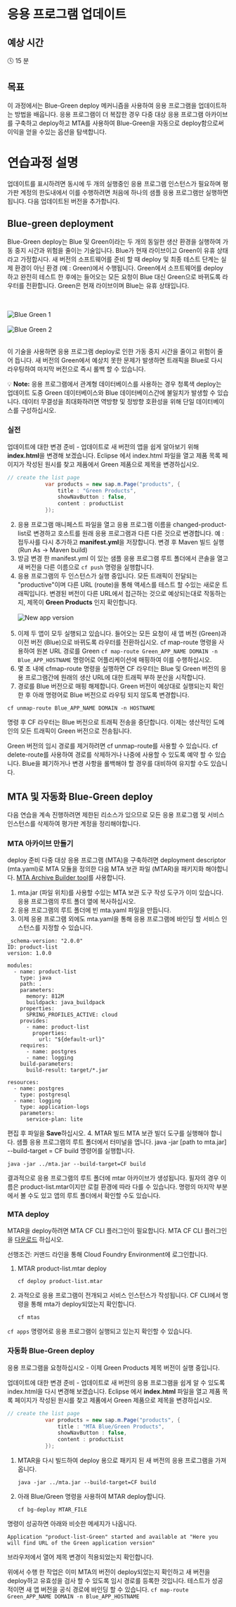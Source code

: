 # 응용 프로그램 업데이트

## 예상 시간

:clock4: 15 분

## 목표

이 과정에서는 Blue-Green deploy 메커니즘을 사용하여 응용 프로그램을 업데이트하는 방법을 배웁니다. 응용 프로그램이 더 복잡한 경우 다중 대상 응용 프로그램 아카이브를 구축하고 deploy하고 MTA를 사용하여 Blue-Green을 자동으로 deploy함으로써 이익을 얻을 수있는 옵션을 탐색합니다.

# 연습과정 설명
업데이트를 표시하려면 동시에 두 개의 실행중인 응용 프로그램 인스턴스가 필요하며 평가판 계정의 한도내에서 이를 수행하려면 처음에 하나의 샘플 응용 프로그램만 실행하면 됩니다. 다음 업데이트된 버전을 추가합니다.

## Blue-green deployment
Blue-Green deploy는 Blue 및 Green이라는 두 개의 동일한 생산 환경을 실행하여 가동 중지 시간과 위험을 줄이는 기술입니다. Blue가 현재 라이브이고 Green이 유휴 상태라고 가정합시다. 새 버전의 소프트웨어를 준비 할 때 deploy 및 최종 테스트 단계는 실제 환경이 아닌 환경 (예 : Green)에서 수행됩니다. Green에서 소프트웨어를 deploy하고 완전히 테스트 한 후에는 들어오는 모든 요청이 Blue 대신 Green으로 바뀌도록 라우터를 전환합니다. Green은 현재 라이브이며 Blue는 유휴 상태입니다.

<br><br>
![Blue Green 1](/img/blue_green_1.png?raw=true)
<br><br>
![Blue Green 2](/img/blue_green_2.png?raw=true)
<br><br>

이 기술을 사용하면 응용 프로그램 deploy로 인한 가동 중지 시간을 줄이고 위험이 줄어 듭니다. 새 버전의 Green에서 예상치 못한 문제가 발생하면 트래픽을 Blue로 다시 라우팅하여 마지막 버전으로 즉시 롤백 할 수 있습니다.

:bulb: **Note:** 응용 프로그램에서 관계형 데이터베이스를 사용하는 경우 청록색 deploy는 업데이트 도중 Green 데이터베이스와 Blue 데이터베이스간에 불일치가 발생할 수 있습니다. 데이터 무결성을 최대화하려면 역방향 및 정방향 호환성을 위해 단일 데이터베이스를 구성하십시오.

### 실전

업데이트에 대한 변경 준비 - 업데이트로 새 버전의 앱을 쉽게 알아보기 위해 **index.html**을 변경해 보겠습니다. Eclipse 에서 index.html 파일을 열고 제품 목록 페이지가 작성된 원시를 찾고 제품에서 Green 제품으로 제목을 변경하십시오.

```java
// create the list page
			var products = new sap.m.Page("products", {
				title : "Green Products",
				showNavButton : false,
				content : productList
			});
```
2. 응용 프로그램 매니페스트 파일을 열고 응용 프로그램 이름을 changed-product-list로 변경하고 호스트를 원래 응용 프로그램과 다른 다른 것으로 변경합니다. 예 : 접두사를 다시 추가하고 **manifest.yml**을 저장합니다. 변경 후 Maven 빌드 실행 (Run As -> Maven build)
3. 방금 변경 한 manifest.yml 이 있는 샘플 응용 프로그램 루트 폴더에서 콘솔을 열고 새 버전을 다른 이름으로 ```cf push``` 명령을 실행합니다.
4. 응용 프로그램의 두 인스턴스가 실행 중입니다. 모든 트래픽이 전달되는 "productive"이며 다른 URL (route)을 통해 액세스를 테스트 할 수있는 새로운 트래픽입니다. 변경된 버전이 다른 URL에서 접근하는 것으로 예상되는대로 작동하는지, 제목이 **Green Products** 인지 확인합니다.
<br><br>![New app version](/img/changed_app_UI.png?raw=true)
<br><br>
5. 이제 두 앱이 모두 실행되고 있습니다. 들어오는 모든 요청이 새 앱 버전 (Green)과 이전 버전 (Blue)으로 바뀌도록 라우터를 전환하십시오. cf map-route 명령을 사용하여 원본 URL 경로를 Green ```cf map-route Green_APP_NAME DOMAIN -n Blue_APP_HOSTNAME``` 명령어로 어플리케이션에 매핑하여 이를 수행하십시오.
6. 몇 초 내에 cfmap-route 명령을 실행하면 CF 라우터는 Blue 및 Green 버전의 응용 프로그램간에 원래의 생산 URL에 대한 트래픽 부하 분산을 시작합니다.
7. 경로를 Blue 버전으로 매핑 해제합니다. Green 버전이 예상대로 실행되는지 확인한 후 아래 명령어로 Blue 버전으로 라우팅 되지 않도록 변경합니다.
```
cf unmap-route Blue_APP_NAME DOMAIN -n HOSTNAME
```
명령 후 CF 라우터는 Blue 버전으로 트래픽 전송을 중단합니다. 이제는 생산적인 도메인의 모든 트래픽이 Green 버전으로 전송됩니다.

Green 버전의 임시 경로를 제거하려면 cf unmap-route를 사용할 수 있습니다. cf delete-route를 사용하여 경로를 삭제하거나 나중에 사용할 수 있도록 예약 할 수 있습니다. Blue을 폐기하거나 변경 사항을 롤백해야 할 경우를 대비하여 유지할 수도 있습니다.

## MTA 및 자동화 Blue-Green deploy

다음 연습을 계속 진행하려면 제한된 리소스가 있으므로 모든 응용 프로그램 및 서비스 인스턴스를 삭제하여 평가판 계정을 정리해야합니다.

### MTA 아카이브 만들기
deploy 준비 다중 대상 응용 프로그램 (MTA)을 구축하려면 deployment descriptor (mta.yaml)로 MTA 모듈을 정의한 다음 MTA 보관 파일 (MTAR)을 패키지화 해야합니다. [MTA Archive Builder tool](https://help.sap.com/viewer/58746c584026430a890170ac4d87d03b/HANA%202.0%20SPS%2002/en-US/ba7dd5a47b7a4858a652d15f9673c28d.html)를 사용합니다.

1. mta.jar (파일 위치)를 사용할 수있는 MTA 보관 도구 작성 도구가 이미 있습니다. 응용 프로그램의 루트 폴더 옆에 복사하십시오.
2. 응용 프로그램의 루트 폴더에 빈 mta.yaml 파일을 만듭니다.
3. 이제 응용 프로그램 외에도 mta.yaml을 통해 응용 프로그램에 바인딩 할 서비스 인스턴스를 지정할 수 있습니다.

```Configuration
_schema-version: "2.0.0"
ID: product-list
version: 1.0.0

modules:
  - name: product-list
    type: java
    path: .
    parameters:
      memory: 812M
      buildpack: java_buildpack
    properties:
      SPRING_PROFILES_ACTIVE: cloud
    provides:
      - name: product-list
        properties:
          url: "${default-url}"
    requires:
      - name: postgres
      - name: logging
    build-parameters:
      build-result: target/*.jar

resources:
  - name: postgres
    type: postgresql
  - name: logging
    type: application-logs
    parameters:
      service-plan: lite
```
편집 후 파일을 **Save**하십시오.
4. MTAR 빌드 MTA 보관 빌더 도구를 실행해야 합니다. 샘플 응용 프로그램의 루트 폴더에서 터미널을 엽니다. java -jar [path to mta.jar] --build-target = CF build 명령어를 실행합니다. 
```
java -jar ../mta.jar --build-target=CF build
```

결과적으로 응용 프로그램의 루트 폴더에 mtar 아카이브가 생성됩니다. 필자의 경우 이름은 product-list.mtar이지만 로컬 환경에 따라 다를 수 있습니다. 명령의 마지막 부분에서 볼 수도 있고 앱의 루트 폴더에서 확인할 수도 있습니다.

### MTA deploy

MTAR을 deploy하려면 MTA CF CLI 플러그인이 필요합니다. MTA CF CLI 플러그인을 [다운로드](https://tools.hana.ondemand.com/#cloud) 하십시오.

선행조건: 커맨드 라인을 통해 Cloud Foundry Environment에 로그인합니다.

1. MTAR product-list.mtar deploy

	```
	cf deploy product-list.mtar
	```
2. 과적으로 응용 프로그램이 전개되고 서비스 인스턴스가 작성됩니다. CF CLI에서 명령을 통해 mta가 deploy되었는지 확인합니다.

	```
	cf mtas
	```
```cf apps``` 명령어로 응용 프로그램이 실행되고 있는지 확인할 수 있습니다.

### 자동화 Blue-Green deploy
응용 프로그램을 요청하십시오 - 이제 Green Products 제목 버전이 실행 중입니다.

업데이트에 대한 변경 준비 - 업데이트로 새 버전의 응용 프로그램을 쉽게 알 수 있도록 index.html을 다시 변경해 보겠습니다. Eclipse 에서 **index.html** 파일을 열고 제품 목록 페이지가 작성된 원시를 찾고 제품에서 Green 제품으로 제목을 변경하십시오.

```java
// create the list page
			var products = new sap.m.Page("products", {
				title : "MTA Blue/Green Products",
				showNavButton : false,
				content : productList
			});
```
1. MTAR을 다시 빌드하여 deploy 용으로 패키지 된 새 버전의 응용 프로그램을 가져옵니다.

	```
	java -jar ../mta.jar --build-target=CF build
	```
2. 아래 Blue/Green 명령을 사용하여 MTAR deploy합니다.

	```
	cf bg-deploy MTAR_FILE
	```
명령이 성공하면 아래와 비슷한 메세지가 나옵니다.

```
Application "product-list-Green" started and available at "Here you will find URL of the Green application version"
```
브라우저에서 열어 제목 변경이 적용되었는지 확인합니다.

위에서 수행 한 작업은 이미 MTA의 버전이 deploy되었는지 확인하고 새 버전을 deploy하고 유효성을 검사 할 수 있도록 임시 경로를 등록한 것입니다. 테스트가 성공적이면 새 앱 버전을 공식 경로에 바인딩 할 수 있습니다. ```cf map-route Green_APP_NAME DOMAIN -n Blue_APP_HOSTNAME```
